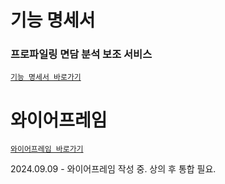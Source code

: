 # 기능 명세서
### 프로파일링 면담 분석 보조 서비스
[`기능 명세서 바로가기`][functional-specification-url]




# 와이어프레임
[`와이어프레임 바로가기`][wireframe]



2024.09.09 - 와이어프레임 작성 중. 상의 후 통합 필요.

<!-- url -->
[functional-specification-url]: FUNCTIONAL.md
[wireframe]: wireframe.pdf


